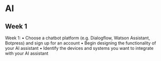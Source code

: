 # AI
## Week 1
Week 1:
	•	Choose a chatbot platform (e.g. Dialogflow, Watson Assistant, Botpress) and sign up for an account
	•	Begin designing the functionality of your AI assistant
	•	Identify the devices and systems you want to integrate with your AI assistant
